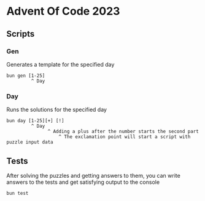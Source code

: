 # Advent Of Code 2023

## Scripts

### Gen

Generates a template for the specified day

```
bun gen [1-25]
         ^ Day
```

### Day

Runs the solutions for the specified day

```
bun day [1-25][+] [!]
         ^ Day
               ^ Adding a plus after the number starts the second part
                   ^ The exclamation point will start a script with puzzle input data
```

## Tests

After solving the puzzles and getting answers to them, you can write answers to the tests and get satisfying output to the console

```
bun test
```
